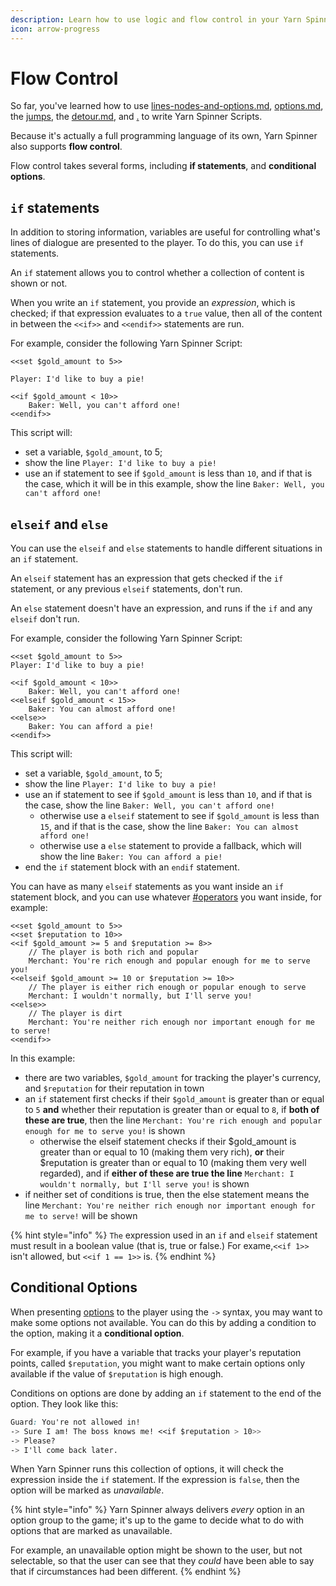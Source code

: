 ```yaml
---
description: Learn how to use logic and flow control in your Yarn Spinner Scripts.
icon: arrow-progress
---
```


# Flow Control

So far, you've learned how to use [lines-nodes-and-options.md](../lines-nodes-and-options.md "mention"), [options.md](../options.md "mention"), the [jumps](../jumps/ "mention"), the [detour.md](../jumps/detour.md "mention"), and [.](./ "mention") to write Yarn Spinner Scripts.&#x20;

Because it's actually a full programming language of its own, Yarn Spinner also supports **flow control**.&#x20;

Flow control takes several forms, including **if statements**, and **conditional options**.

## `if` statements

In addition to storing information, variables are useful for controlling what's lines of dialogue are presented to the player. To do this, you can use `if` statements.

An `if` statement allows you to control whether a collection of content is shown or not.&#x20;

When you write an `if` statement, you provide an _expression_, which is checked; if that expression evaluates to a `true` value, then all of the content in between the `<<if>>` and `<<endif>>` statements are run.

For example, consider the following Yarn Spinner Script:

```markup
<<set $gold_amount to 5>>

Player: I'd like to buy a pie!

<<if $gold_amount < 10>>
    Baker: Well, you can't afford one!
<<endif>>

```

This script will:

* set a variable, `$gold_amount`, to 5;
* show the line `Player: I'd like to buy a pie!`&#x20;
* use an if statement to see if `$gold_amount` is less than `10`, and if that is the case, which it will be in this example, show the line `Baker: Well, you can't afford one!`&#x20;

## `elseif` and `else`

You can use the `elseif` and `else` statements to handle different situations in an `if` statement.

An `elseif` statement has an expression that gets checked if the `if` statement, or any previous `elseif` statements, don't run.

An `else` statement doesn't have an expression, and runs if the `if` and any `elseif` don't run.

For example, consider the following Yarn Spinner Script:

```markup
<<set $gold_amount to 5>>
Player: I'd like to buy a pie!

<<if $gold_amount < 10>>
    Baker: Well, you can't afford one!
<<elseif $gold_amount < 15>>
    Baker: You can almost afford one!
<<else>>
    Baker: You can afford a pie!
<<endif>>
```

This script will:

* set a variable, `$gold_amount`, to 5;
* show the line `Player: I'd like to buy a pie!`&#x20;
* use an if statement to see if `$gold_amount` is less than `10`, and if that is the case, show the line `Baker: Well, you can't afford one!`&#x20;
  * otherwise use a `elseif` statement to see if `$gold_amount` is less than `15`, and if that is the case, show the line `Baker: You can almost afford one!`&#x20;
  * otherwise use a `else` statement to provide a fallback, which will show the line `Baker: You can afford a pie!`&#x20;
* end the `if` statement block with an `endif` statement.

You can have as many `elseif` statements as you want inside an `if` statement block, and you can use whatever [#operators](./#operators "mention") you want inside, for example:

```markup
<<set $gold_amount to 5>>
<<set $reputation to 10>>
<<if $gold_amount >= 5 and $reputation >= 8>>
    // The player is both rich and popular
    Merchant: You're rich enough and popular enough for me to serve you!
<<elseif $gold_amount >= 10 or $reputation >= 10>>
    // The player is either rich enough or popular enough to serve
    Merchant: I wouldn't normally, but I'll serve you!
<<else>>
    // The player is dirt
    Merchant: You're neither rich enough nor important enough for me to serve!
<<endif>>
```

In this example:

* there are two variables, `$gold_amount` for tracking the player's currency, and `$reputation` for their reputation in town
* an `if` statement first checks if their `$gold_amount` is greater than or equal to `5` **and** whether their reputation is greater than or equal to `8`, if **both of these are true**,  then the line `Merchant: You're rich enough and popular enough for me to serve you!`  is shown
  * otherwise the elseif statement checks if their $gold\_amount is greater than or equal to 10 (making them very rich), **or** their $reputation is greater than or equal to 10 (making them very well regarded), and if **either of these are true the line** `Merchant: I wouldn't normally, but I'll serve you!`  is shown
* if neither set of conditions is true, then the else statement means the line `Merchant: You're neither rich enough nor important enough for me to serve!`  will be shown

{% hint style="info" %}
`The` expression used in an `if` and `elseif` statement must result in a boolean value (that is, true or false.) For exame,`<<if 1>>` isn't allowed, but `<<if 1 == 1>>` is.
{% endhint %}

## Conditional Options

When presenting [options](../options.md) to the player using the `->` syntax, you may want to make some options not available. You can do this by adding a condition to the option, making it a **conditional option**.

For example, if you have a variable that tracks your player's reputation points, called `$reputation`, you might want to make certain options only available if the value of `$reputation` is high enough.

Conditions on options are done by adding an `if` statement to the end of the option. They look like this:

```css
Guard: You're not allowed in!
-> Sure I am! The boss knows me! <<if $reputation > 10>>
-> Please?
-> I'll come back later.
```

When Yarn Spinner runs this collection of options, it will check the expression inside the `if` statement. If the expression is `false`, then the option will be marked as _unavailable_.

{% hint style="info" %}
Yarn Spinner always delivers _every_ option in an option group to the game; it's up to the game to decide what to do with options that are marked as unavailable.

For example, an unavailable option might be shown to the user, but not selectable, so that the user can see that they _could_ have been able to say that if circumstances had been different.
{% endhint %}
